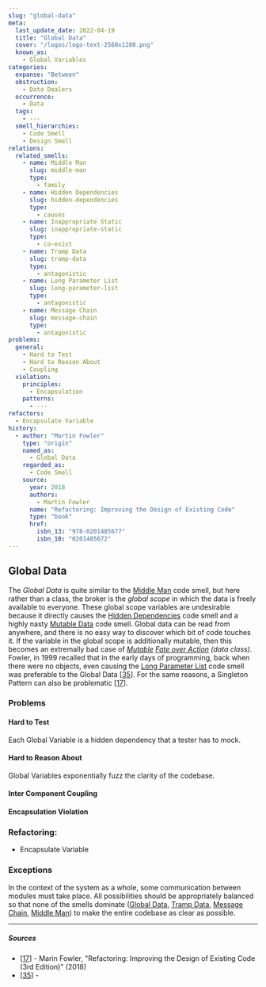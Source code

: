 ```yaml
---
slug: "global-data"
meta:
  last_update_date: 2022-04-19
  title: "Global Data"
  cover: "/logos/logo-text-2560x1280.png"
  known_as:
    - Global Variables
categories:
  expanse: "Between"
  obstruction:
    - Data Dealers
  occurrence:
    - Data
  tags:
    - ---
  smell_hierarchies:
    - Code Smell
    - Design Smell
relations:
  related_smells:
    - name: Middle Man
      slug: middle-man
      type:
        - family
    - name: Hidden Dependencies
      slug: hidden-dependencies
      type:
        - causes
    - name: Inappropriate Static
      slug: inappropriate-static
      type:
        - co-exist
    - name: Tramp Data
      slug: tramp-data
      type:
        - antagonistic
    - name: Long Parameter List
      slug: long-parameter-list
      type:
        - antagonistic
    - name: Message Chain
      slug: message-chain
      type:
        - antagonistic
problems:
  general:
    - Hard to Test
    - Hard to Reason About
    - Coupling
  violation:
    principles:
      - Encapsulation
    patterns:
      - ---
refactors:
  - Encapsulate Variable
history:
  - author: "Martin Fowler"
    type: "origin"
    named_as:
      - Global Data
    regarded_as:
      - Code Smell
    source:
      year: 2018
      authors:
        - Martin Fowler
      name: "Refactoring: Improving the Design of Existing Code"
      type: "book"
      href:
        isbn_13: "978-0201485677"
        isbn_10: "0201485672"
---
```


## Global Data

The _Global Data_ is quite similar to the [Middle Man](./middle-man.md) code smell, but here rather than a class, the broker is the _global scope_ in which the data is freely available to everyone. These global scope variables are undesirable because it directly causes the [Hidden Dependencies](./hidden-dependencies.md) code smell and a highly nasty [Mutable Data](./mutable-data.md) code smell. Global data can be read from anywhere, and there is no easy way to discover which bit of code touches it. If the variable in the global scope is additionally mutable, then this becomes an extremally bad case of _[Mutable](./mutable-data.md) [Fate over Action](./fate-over-action.md) (data class)_. Fowler, in 1999 recalled that in the early days of programming, back when there were no objects, even causing the [Long Parameter List](./long-paramter-list.md) code smell was preferable to the Global Data [[35](#sources)]. For the same reasons, a Singleton Pattern can also be problematic [[17](#sources)].

### Problems

#### **Hard to Test**

Each Global Variable is a hidden dependency that a tester has to mock.

#### **Hard to Reason About**

Global Variables exponentially fuzz the clarity of the codebase.

#### **Inter Component Coupling**

#### **Encapsulation Violation**

### Refactoring:

- Encapsulate Variable

### Exceptions

In the context of the system as a whole, some communication between modules must take place. All possibilities should be appropriately balanced so that none of the smells dominate ([Global Data](./global-data.md), [Tramp Data](./tramp-data.md), [Message Chain](./message-chain.md), [Middle Man](./middle-man.md)) to make the entire codebase as clear as possible.

---

##### Sources

- [[17](#sources)] - Marin Fowler, "Refactoring: Improving the Design of Existing Code (3rd Edition)" (2018)
- [[35](#sources)] -

